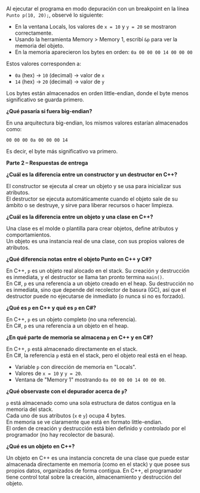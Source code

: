 Al ejecutar el programa en modo depuración con un breakpoint en la línea `Punto p(10, 20);`, observé lo siguiente:

- En la ventana Locals, los valores de `x = 10` y `y = 20` se mostraron correctamente.
- Usando la herramienta Memory > Memory 1, escribí `&p` para ver la memoria del objeto.
- En la memoria aparecieron los bytes en orden: `0a 00 00 00 14 00 00 00`

Estos valores corresponden a:

- `0a` (hex) → `10` (decimal) → valor de `x`
- `14` (hex) → `20` (decimal) → valor de `y`

Los bytes están almacenados en orden little-endian, donde el byte menos significativo se guarda primero.

**¿Qué pasaría si fuera big-endian?**

En una arquitectura big-endian, los mismos valores estarían almacenados como:

`00 00 00 0a 00 00 00 14`

Es decir, el byte más significativo va primero.

**Parte 2 – Respuestas de entrega**

**¿Cuál es la diferencia entre un constructor y un destructor en C++?**

El constructor se ejecuta al crear un objeto y se usa para inicializar sus atributos.  
El destructor se ejecuta automáticamente cuando el objeto sale de su ámbito o se destruye, y sirve para liberar recursos o hacer limpieza.

**¿Cuál es la diferencia entre un objeto y una clase en C++?**

Una clase es el molde o plantilla para crear objetos, define atributos y comportamientos.  
Un objeto es una instancia real de una clase, con sus propios valores de atributos.

**¿Qué diferencia notas entre el objeto Punto en C++ y C#?**

En C++, `p` es un objeto real alocado en el stack. Su creación y destrucción es inmediata, y el destructor se llama tan pronto termina `main()`.  
En C#, `p` es una referencia a un objeto creado en el heap. Su destrucción no es inmediata, sino que depende del recolector de basura (GC), así que el destructor puede no ejecutarse de inmediato (o nunca si no es forzado).

**¿Qué es `p` en C++ y qué es `p` en C#?**

En C++, `p` es un objeto completo (no una referencia).  
En C#, `p` es una referencia a un objeto en el heap.

**¿En qué parte de memoria se almacena `p` en C++ y en C#?**

En C++, `p` está almacenado directamente en el stack.  
En C#, la referencia `p` está en el stack, pero el objeto real está en el heap.

- Variable `p` con dirección de memoria en "Locals".  
- Valores de `x = 10` y `y = 20`.  
- Ventana de "Memory 1" mostrando `0a 00 00 00 14 00 00 00`.

**¿Qué observaste con el depurador acerca de `p`?**

`p` está almacenado como una sola estructura de datos contigua en la memoria del stack.  
Cada uno de sus atributos (`x` e `y`) ocupa 4 bytes.  
En memoria se ve claramente que está en formato little-endian.  
El orden de creación y destrucción está bien definido y controlado por el programador (no hay recolector de basura).

**¿Qué es un objeto en C++?**

Un objeto en C++ es una instancia concreta de una clase que puede estar almacenada directamente en memoria (como en el stack) y que posee sus propios datos, organizados de forma contigua. En C++, el programador tiene control total sobre la creación, almacenamiento y destrucción del objeto.
